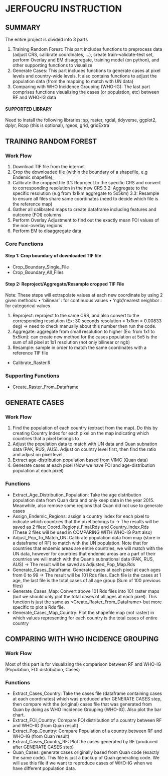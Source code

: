 # JERFOUCRU INSTRUCTION

## SUMMARY
The entire project is divided into 3 parts
1. Training Random Forest: This part includes functions to preprocess data (adjust CRS, calibrate coordinates, ...), create train-validate-test set, perform Overlay and EM disaggregate, training model (on python), and other supporting functions to visualize
2. Generate Cases: This part includes functions to generate cases at pixel levels and country-wide levels. It also contains functions to adjust the population data (from the mapping to match with UN data)
3. Comparing with WHO Incidence Grouping (WHO-IG): The last part comprises functions visualizing the cases (or population, etc) between RF and WHO-IG data

#### SUPPORTED LIBRARY
Need to install the following libraries: sp, raster, rgdal, tidyverse, ggplot2, dplyr, Rcpp (this is optional), rgeos, grid, gridExtra

## TRAINING RANDOM FOREST

### Work Flow 
1. Download TIF file from the internet
2. Crop the downloaded file (within the boundary of a shapefile, e.g Endemic shapefile)_
3. Calibrate the cropped file
3.1: Reproject to the specific CRS and convert to corresponding resolution in the new CRS
3.2: Aggregate to the specific resolution (e.g from 1x1km aggregate to 5x5km)
3.3: Resample to ensure all files share same coordinates (need to decide which file is the reference map)
4. Gather all calibrated maps to create dataframe including features and outcome (FOI) columns
5. Perform Overlay Adjustment to find out the exactly mean FOI values of the non-overlay regions
6. Perform EM to disaggregate data

### Core Functions 
#### Step 1: Crop boundary of downloaded TIF file
- Crop_Boundary_Single_File
- Crop_Boundary_All_Files

#### Step 2: Reproject/Aggregate/Resample cropped TIF File 
Note: These steps will extrapolate values at each new coordinate by using 2 given methods:
    • ‘bilinear’ : for continuous values 
    • ‘ngb’/nearest neighbor : for categorical values
1. Reproject: reproject to the same CRS, and also convert to the corresponding resolution (Ex: 30 seconds resolution = 1x1km = 0.00833 deg) → need to check manually about this number then run the code.
2. Aggregate: aggregate from small resolution to higher (Ex: from 1x1 to 5x5km): can create new method for the cases population at 5x5 is the sum of all pixel at 1x1 resolution (not only bilinear or ngb)
3. Resample: sample in order to match the same coordinates with a reference TIF file
- Calibrate_Raster.R



### Supporting Functions  
- Create_Raster_From_Dataframe


## GENERATE CASES 

### Work Flow 
1. Find the population of each country (extract from the map). Do this by creating Country Index for each pixel on the map indicating which countries that a pixel belongs to
2. Adjust the population data to match with UN data and Quan subnation data (PAK, RUS, AUS). Adjust on country level first, then find the ratio and adjust on pixel level
3. Extract age-distribution population based from VIMC (Quan data)
4. Generate cases at each pixel (Now we have FOI and age-distribution population at each pixel)

### Functions
- Extract_Age_Distribution_Population: Take the age distribution population data from Quan data and only keep data in the year 2015. Meanwhile, also remove some regions that Quan did not use to generate cases
- Assign_Endemic_Regions: assign a country index for each pixel to indicate which countries that the pixel belongs to → The results will be saved as 2 files: Coord_Regions_Final.Rds and Country_Index.Rds (These 2 files will be used in COMPARING WITH WHO-IG Part also)
- Adjust_Pop_To_Match_UN: Calibrate population data from map (store in a dataframe of RF) to match with the UN population. Note that for countries that endemic areas are entire countries, we will match with the UN data, however for countries that endemic areas are a part of their countries we will match with the Quan’s subnational data (PAK, RUS, AUS) → The result will be saved as Adjusted_Pop_Map.Rds
- Generate_Cases_Dataframe: Generate cases at each pixel at each ages from 0 to 99 → The result will be 101 Rds files. Each file is the cases at 1 age, the last file is the total cases of all age group (Sum of 100 previous files)
- Generate_Cases_Map: Convert above 101 Rds files into 101 raster maps (but we should only plot the total cases of all ages at each pixel). This function is just the same as <Create_Raster_From_Dataframe> but more specific to plot a Rds file.
- Generate_Cases_Map_Country: Plot the shapefile map (not raster) in which values representing for each country is the total cases of entire country

## COMPARING WITH WHO INCIDENCE GROUPING

### Work Flow
Most of this part is for visualizing the comparison between RF and WHO-IG (Population, FOI distribution, Cases)

### Functions
- Extract_Cases_Country: Take the cases file (dataframe containing cases at each coordinates) which was produced after GENERATE CASES step, then compare with the (original) cases file that was generated from Quan by doing as WHO Incidence Grouping (WHO-IG). Also plot the bar chart.
- Extract_FOI_Country: Compare FOI distribution of a country between RF and WHO-IG (from Quan result)
- Extract_Pop_Country: Compare Population of a country between RF and WHO-IG (from Quan result)
- Extract_Cases_Country_RF: Plot the cases generated by RF (produced after GENERATE CASES step)
- Quan_Cases: generate cases originally based from Quan code (exactly the same code). This file is just a backup of Quan generating code. We will use this file if we want to reproduce cases of WHO-IG when we have different population data.